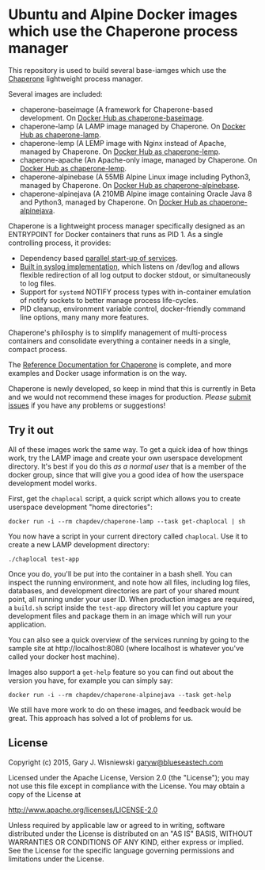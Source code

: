 # Ubuntu and Alpine Docker images which use the Chaperone process manager

This repository is used to build several base-iamges which use the
[Chaperone](http://garywiz.github.io/chaperone/guide/chap-intro.html) lightweight process manager.

Several images are included:

 * chaperone-baseimage (A framework for Chaperone-based development.  On
   [Docker Hub as chaperone-baseimage](https://registry.hub.docker.com/u/chapdev/chaperone-baseimage).
 * chaperone-lamp (A LAMP image managed by Chaperone.  On
   [Docker Hub as chaperone-lamp](https://registry.hub.docker.com/u/chapdev/chaperone-lamp).
 * chaperone-lemp (A LEMP image with Nginx instead of Apache, managed by Chaperone.  On
   [Docker Hub as chaperone-lemp](https://registry.hub.docker.com/u/chapdev/chaperone-lemp).
 * chaperone-apache (An Apache-only image, managed by Chaperone.  On
   [Docker Hub as chaperone-lemp](https://registry.hub.docker.com/u/chapdev/chaperone-apache).
 * chaperone-alpinebase (A 55MB Alpine Linux image including Python3, managed by Chaperone.  On
   [Docker Hub as chaperone-alpinebase](https://registry.hub.docker.com/u/chapdev/chaperone-alpinebase).
 * chaperone-alpinejava (A 210MB Alpine image containing Oracle Java 8 and Python3, managed by Chaperone. On
   [Docker Hub as chaperone-alpinejava](https://registry.hub.docker.com/u/chapdev/chaperone-alpinejava).
   
Chaperone is a lightweight process manager specifically designed as an ENTRYPOINT for Docker containers that runs as PID 1.
As a single controlling process, it provides:

  * Dependency based [parallel start-up of services](http://garywiz.github.io/chaperone/ref/config-service.html).
  * [Built in syslog implementation](http://garywiz.github.io/chaperone/ref/config-logging.html), which listens on /dev/log and allows
    flexible redirection of all log output to docker stdout, or simultaneously
    to log files.
  * Support for ``systemd`` NOTIFY process types with in-container emulation of notify sockets to
	better manage process life-cycles.
  * PID cleanup, environment variable control, docker-friendly command line options, many many more features.

Chaperone's philosphy is to simplify management of multi-process containers and consolidate everything a container needs
in a single, compact process.

The [Reference Documentation for Chaperone](http://garywiz.github.io/chaperone/ref/index.html) is complete, and
more examples and Docker usage information is on the way.

Chaperone is newly developed, so keep in mind that this is currently in Beta and we would not recommend these images
for production.  *Please* [submit issues](https://github.com/garywiz/chaperone-docker/issues) if you have any problems or suggestions!

## Try it out

All of these images work the same way.  To get a quick idea of how things work, try the LAMP image and create your own 
userspace development directory.  It's best if you do this *as a normal user* that is a member of the docker group, since 
that will give you a good idea of how the userspace development model works.

First, get the `chaplocal` script, a quick script which allows you to create userspace development "home directories":

    docker run -i --rm chapdev/chaperone-lamp --task get-chaplocal | sh

You now have a script in your current directory called ``chaplocal``.
Use it to create a new LAMP development directory:

    ./chaplocal test-app

Once you do, you'll be put into the container in a bash shell.  You can inspect the running environment,
and note how all files, including log files, databases, and development directories are part of your
shared mount point, all running under your user ID.   When production images are required, a
`build.sh` script inside the `test-app` directory will let you capture your development files
and package them in an image which will run your application.

You can also see a quick overview of the services running by going to the sample site at http://localhost:8080
(where localhost is whatever you've called your docker host machine).

Images also support a `get-help` feature so you can find out about the version you have, for example
you can simply say:

    docker run -i --rm chapdev/chaperone-alpinejava --task get-help
       
We still have more work to do on these images, and feedback would be great.  This approach
has solved a lot of problems for us.

## License

Copyright (c) 2015, Gary J. Wisniewski <garyw@blueseastech.com>

Licensed under the Apache License, Version 2.0 (the "License");
you may not use this file except in compliance with the License.
You may obtain a copy of the License at

   http://www.apache.org/licenses/LICENSE-2.0

Unless required by applicable law or agreed to in writing, software
distributed under the License is distributed on an "AS IS" BASIS,
WITHOUT WARRANTIES OR CONDITIONS OF ANY KIND, either express or implied.
See the License for the specific language governing permissions and
limitations under the License.
